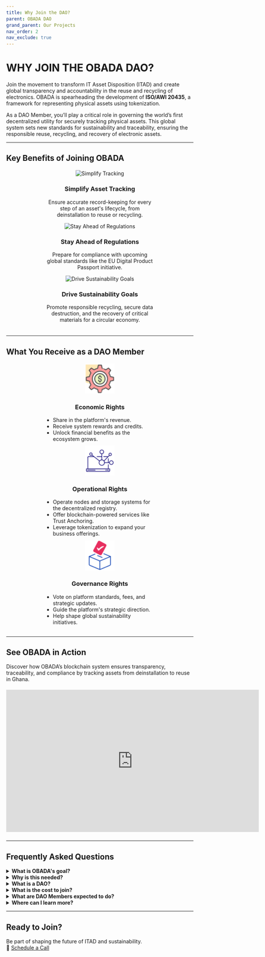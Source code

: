 ```yaml
---
title: Why Join the DAO?
parent: OBADA DAO
grand_parent: Our Projects
nav_order: 2
nav_exclude: true
---
```


# **WHY JOIN THE OBADA DAO?**

Join the movement to transform IT Asset Disposition (ITAD) and create global transparency and accountability in the reuse and recycling of electronics. OBADA is spearheading the development of **ISO/AWI 20435**, a framework for representing physical assets using tokenization.

As a DAO Member, you’ll play a critical role in governing the world’s first decentralized utility for securely tracking physical assets. This global system sets new standards for sustainability and traceability, ensuring the responsible reuse, recycling, and recovery of electronic assets.

---

## **Key Benefits of Joining OBADA**

<div style="display: flex; justify-content: space-around; flex-wrap: wrap; margin: 20px 0;">

<div style="text-align: center; max-width: 300px;">
<img src="/assets/images/simplify-tracking.svg" alt="Simplify Tracking" width="80" height="80">
<h3>Simplify Asset Tracking</h3>
<p>Ensure accurate record-keeping for every step of an asset's lifecycle, from deinstallation to reuse or recycling.</p>
</div>

<div style="text-align: center; max-width: 300px;">
<img src="/assets/images/regulations.svg" alt="Stay Ahead of Regulations" width="80" height="80">
<h3>Stay Ahead of Regulations</h3>
<p>Prepare for compliance with upcoming global standards like the EU Digital Product Passport initiative.</p>
</div>

<div style="text-align: center; max-width: 300px;">
<img src="/assets/images/sustainability.svg" alt="Drive Sustainability Goals" width="80" height="80">
<h3>Drive Sustainability Goals</h3>
<p>Promote responsible recycling, secure data destruction, and the recovery of critical materials for a circular economy.</p>
</div>

</div>

---

## **What You Receive as a DAO Member**

<div style="display: flex; justify-content: space-around; flex-wrap: wrap; margin: 20px 0;">

<div style="text-align: center; max-width: 300px;">
<img src="/assets/images/economic.png" alt="Economic Rights" width="80" height="80">
<h3>Economic Rights</h3>
<ul style="text-align: left; margin: 10px auto;">
  <li>Share in the platform's revenue.</li>
  <li>Receive system rewards and credits.</li>
  <li>Unlock financial benefits as the ecosystem grows.</li>
</ul>
</div>

<div style="text-align: center; max-width: 300px;">
<img src="/assets/images/operational.png" alt="Operational Rights" width="80" height="80">
<h3>Operational Rights</h3>
<ul style="text-align: left; margin: 10px auto;">
  <li>Operate nodes and storage systems for the decentralized registry.</li>
  <li>Offer blockchain-powered services like Trust Anchoring.</li>
  <li>Leverage tokenization to expand your business offerings.</li>
</ul>
</div>

<div style="text-align: center; max-width: 300px;">
<img src="/assets/images/governance.png" alt="Governance Rights" width="80" height="80">
<h3>Governance Rights</h3>
<ul style="text-align: left; margin: 10px auto;">
  <li>Vote on platform standards, fees, and strategic updates.</li>
  <li>Guide the platform's strategic direction.</li>
  <li>Help shape global sustainability initiatives.</li>
</ul>
</div>

</div>

---

## **See OBADA in Action**

Discover how OBADA’s blockchain system ensures transparency, traceability, and compliance by tracking assets from deinstallation to reuse in Ghana.

<div style="align-content:center; margin: 20px 0;">
<iframe width="680" height="382" src="https://www.youtube.com/embed/NHYf5NHNor4" title="OBADA Demo Video" frameborder="0" allow="accelerometer; autoplay; clipboard-write; encrypted-media; gyroscope; picture-in-picture; web-share" allowfullscreen></iframe>
</div>

---

## **Frequently Asked Questions**

<details>
  <summary><strong>What is OBADA's goal?</strong></summary>
  <div>
    OBADA is creating a blockchain-powered registry to securely track physical assets throughout their lifecycle. This system facilitates reuse, recycling, and responsible end-of-life management of IT equipment.
  </div>
</details>

<details>
  <summary><strong>Why is this needed?</strong></summary>
  <div>
    OBADA addresses key challenges in ITAD, including:  
    - Poor tracking and siloed data on electronic devices.  
    - Low recycling rates and improper disposal.  
    - Chain-of-custody issues leading to fraud.  
    - Environmental damage caused by e-waste.  
    Our decentralized system ensures accountability, compliance, and sustainability.
  </div>
</details>

<details>
  <summary><strong>What is a DAO?</strong></summary>
  <div>
    A Decentralized Autonomous Organization (DAO) allows members to govern collaboratively, with no central authority. OBADA’s DAO members drive decisions on standards, updates, fees, and rewards.
  </div>
</details>

<details>
  <summary><strong>What is the cost to join?</strong></summary>
  <div>
    DAO membership seats are priced at a one-time fee of $6,515, plus a $15 bank charge. Pricing and included benefits may adjust after every 10 seats are filled.
  </div>
</details>

<details>
  <summary><strong>What are DAO Members expected to do?</strong></summary>
  <div>
    DAO members vote on platform updates, operate blockchain nodes (or ensure one is operated on their behalf), and actively advocate for system adoption.
  </div>
</details>

<details>
  <summary><strong>Where can I learn more?</strong></summary>
  <div>
    Please <a href="mailto:adam@obada.io">contact Adam Cirrone</a> to schedule a call and discuss your questions.
  </div>
</details>

---

## **Ready to Join?**

Be part of shaping the future of ITAD and sustainability.  
📅 [Schedule a Call](https://calendar.app.google/81DC9HAdBcm6CCtS8)
